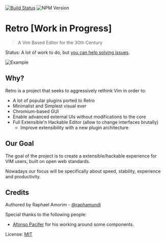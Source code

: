 [![Build Status](https://travis-ci.org/raphamorim/retro.svg?branch=master)](https://travis-ci.org/raphamorim/retro)
![NPM Version](https://img.shields.io/npm/v/express.svg?style=flat)

# Retro [Work in Progress]

> A Vim Based Editor for the 30th Century

Status: A lot of work to do, but [you can help solving issues](https://github.com/raphamorim/retro/issues).

![Example](assets/images/example.png)

## Why?

Retro is a project that seeks to aggressively rethink Vim in order to:

- A lot of popular plugins ported to Retro
- Minimalist and Simplest visual ever
- Chromium-based GUI
- Enable advanced external UIs without modifications to the core
- Full Extensible'n Hackable Editor (allow to change interfaces brutally)
  - Improve extensibility with a new plugin architecture

## Our Goal

The goal of the project is to create a extensible/hackable experience for VIM users, built on open web standards.

Nowadays our focus will be specifically about speed, stability, experience and productivity.

## Credits

Authored by Raphael Amorim - [@raphamundi](https://twitter.com/raphamundi)

Special thanks to the following people:

- [Afonso Pacifer](https://github.com/afonsopacifer) for his working around some components.

License: [MIT](LICENSE)
